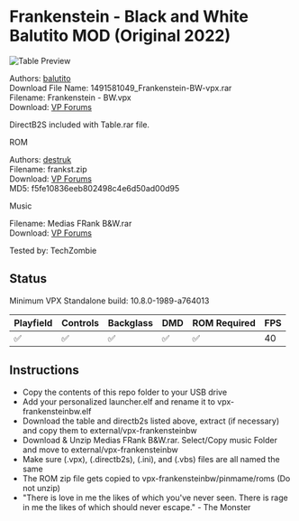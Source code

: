 # Frankenstein - Black and White Balutito MOD (Original 2022)

![Table Preview](https://vpuniverse.com/screenshots/monthly_2022_01/20220130_183804bw.jpg.01bf1e0d2f8ca5074156a911909208b6.jpg)

Authors: [balutito](https://vpuniverse.com/profile/36070-balutito/)  
Download File Name: 1491581049_Frankenstein-BW-vpx.rar  
Filename: Frankenstein - BW.vpx  
Download: [VP Forums](https://vpuniverse.com/files/file/8982-frankenstein-bw-edition-balutito-mod/)

DirectB2S included with Table.rar file. 

ROM

Authors: [destruk](https://www.vpforums.org/index.php?showuser=5)  
Filename: frankst.zip  
Download: [VP Forums](https://www.vpforums.org/index.php?app=downloads&showfile=238)  
MD5: f5fe10836eeb802498c4e6d50ad00d95

Music

Filename: Medias FRank B&W.rar  
Download: [VP Forums](https://vpuniverse.com/files/file/8982-frankenstein-bw-edition-balutito-mod/)

Tested by: TechZombie

## Status 

Minimum VPX Standalone build: 10.8.0-1989-a764013

| Playfield | Controls | Backglass | DMD | ROM Required | FPS | 
|-----------|----------|-----------|-----|--------------|-----|
| :white_check_mark: | :white_check_mark: | :white_check_mark: | :white_check_mark: | :white_check_mark: | 40 |

## Instructions

- Copy the contents of this repo folder to your USB drive
- Add your personalized launcher.elf and rename it to vpx-frankensteinbw.elf
- Download the table and directb2s listed above, extract (if necessary) and copy them to external/vpx-frankensteinbw
- Download & Unzip Medias FRank B&W.rar. Select/Copy music Folder and move to external/vpx-frankensteinbw
- Make sure (.vpx), (.directb2s), (.ini), and (.vbs) files are all named the same
- The ROM zip file gets copied to vpx-frankensteinbw/pinmame/roms (Do not unzip)
- "There is love in me the likes of which you've never seen. There is rage in me the likes of which should never escape." - The Monster
